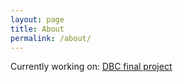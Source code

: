 ```yaml
---
layout: page
title: About
permalink: /about/
---
```


Currently working on: [DBC final project][kindle app]

[kindle app]: https://github.com/cicadas-2014/quipspot